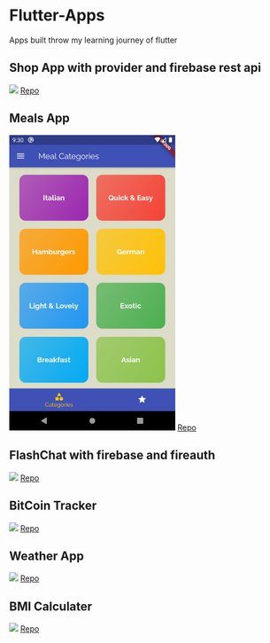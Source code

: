 # Flutter-Apps
Apps built throw my learning journey of flutter


## Shop App with provider and firebase rest api
<img width="300px" src="https://user-images.githubusercontent.com/9119721/117082642-a29c8b80-acf7-11eb-8acf-6527df569d52.png"/>
<a href="">Repo<a/>
  
## Meals App 
<img width="300px" src="https://github.com/bumasoft/flutter_meals/raw/master/assets/images/Screenshot_android1.png?raw=true"/>
<a href="">Repo<a/>

## FlashChat with firebase and fireauth 
<img src="https://github.com/londonappbrewery/Images/raw/master/flash_chat_flutter_demo.gif"/>
<a href="https://github.com/YanalShmilan/FlashChat-flutter">Repo<a/>

## BitCoin Tracker 
<img src="https://github.com/londonappbrewery/Images/raw/master/bitcoin-flutter-demo.gif"/>
<a href="https://github.com/YanalShmilan/Coin-Ticker-flutter">Repo<a/>

## Weather App
<img src="https://github.com/londonappbrewery/Images/raw/master/clima-demo.gif"/>
<a href="https://github.com/YanalShmilan/Clima-flutter">Repo<a/>
  
## BMI Calculater 
<img src="https://github.com/londonappbrewery/Images/raw/master/bmi-calc-demo.gif"/>
<a href="https://github.com/YanalShmilan/Bmi-calculator-flutter">Repo<a/>
  



